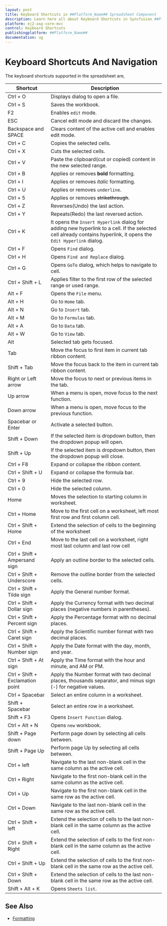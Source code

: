 ```yaml
---
layout: post
title: Keyboard Shortcuts in ##Platform_Name## Spreadsheet Component
description: Learn here all about Keyboard Shortcuts in Syncfusion ##Platform_Name## Spreadsheet component of Syncfusion Essential JS 2 and more.
platform: ej2-asp-core-mvc
control: Keyboard Shortcuts
publishingplatform: ##Platform_Name##
documentation: ug
---
```



# Keyboard Shortcuts And Navigation

The keyboard shortcuts supported in the spreadsheet are,

| Shortcut | Description |
|-------|---------|
| Ctrl + O | Displays dialog to open a file. |
| Ctrl + S | Saves the workbook. |
| F2 | Enables `edit` mode. |
| ESC | Cancel edit mode and discard the changes. |
| Backspace and SPACE | Clears content of the active cell and enables edit mode. |
| Ctrl + C | Copies the selected cells. |
| Ctrl + X | Cuts the selected cells. |
| Ctrl + V | Paste the clipboard(cut or copied) content in the new selected range. |
| Ctrl + B | Applies or removes **bold** formatting. |
| Ctrl + I | Applies or removes *italic* formatting. |
| Ctrl + U | Applies or removes `underline`. |
| Ctrl + 5 | Applies or removes ~~strikethrough~~. |
| Ctrl + Z | Reverses(Undo) the last action. |
| Ctrl + Y | Repeats(Redo) the last reversed action. |
| Ctrl + K | It opens the `Insert Hyperlink` dialog for adding new hyperlink to a cell. If the selected cell already contains hyperlink, it opens the `Edit Hyperlink` dialog. |
| Ctrl + F | Opens `Find` dialog. |
| Ctrl + H | Opens `Find and Replace` dialog. |
| Ctrl + G | Opens `GoTo` dialog, which helps to navigate to cell. |
| Ctrl + Shift + L | Applies filter to the first row of the selected range or used range. |
| Alt + F | Opens the `File` menu. |
| Alt + H | Go to `Home` tab. |
| Alt + N | Go to `Insert` tab. |
| Alt + M | Go to `Formulas` tab. |
| Alt + A | Go to `Data` tab. |
| Alt + W | Go to `View` tab. |
| Alt | Selected tab gets focused. |
| Tab | Move the focus to first item in current tab ribbon content. |
| Shift + Tab | Move the focus back to the item in current tab ribbon content. |
| Right or Left arrow| Move the focus to next or previous items in the tab. |
| Up arrow | When a menu is open, move focus to the next function. |
| Down arrow | When a menu is open, move focus to the previous function. |
| Spacebar or Enter | Activate a selected button. |
| Shift + Down | If the selected item is dropdown button, then the dropdown popup will open. |
| Shift + Up | If the selected item is dropdown button, then the dropdown popup will close. |
| Ctrl + F8  | Expand or collapse the ribbon content. |
| Ctrl + Shift + U | Expand or collapse the formula bar. |
| Ctrl + 9 | Hide the selected row. |
| Ctrl + 0 | Hide the selected column. |
| Home | Moves the selection to starting column in worksheet. |
| Ctrl + Home | Move to the first cell on a worksheet, left most first row and first column cell. |
| Ctrl + Shift + Home | Extend the selection of cells to the beginning of the worksheet |
| Ctrl + End | Move to the last cell on a worksheet, right most last column and last row cell |
| Ctrl + Shift + Ampersand sign | Apply an outline border to the selected cells. |
| Ctrl + Shift + Underscore | Remove the outline border from the selected cells. |
| Ctrl + Shift + Tilde sign | Apply the General number format. |
| Ctrl + Shift + Dollar sign | Apply the Currency format with two decimal places (negative numbers in parentheses). |
| Ctrl + Shift + Percent sign | Apply the Percentage format with no decimal places. |
| Ctrl + Shift + Caret sign | Apply the Scientific number format with two decimal places. |
| Ctrl + Shift + Number sign |Apply the Date format with the day, month, and year. |
| Ctrl + Shift + At sign | Apply the Time format with the hour and minute, and AM or PM. |
| Ctrl + Shift + Exclamation point | Apply the Number format with two decimal places, thousands separator, and minus sign (-) for negative values. |
| Ctrl + Spacebar | Select an entire column in a worksheet. |
| Shift + Spacebar | Select an entire row in a worksheet. |
| Shift + F3 | Opens `Insert Function` dialog. |
| Ctrl + Alt + N | Opens `new` workbook. |
| Shift + Page down | Perform page down by selecting all cells between. |
| Shift + Page Up | Perform page Up by selecting all cells between. |
| Ctrl + left | Navigate to the last non-blank cell in the same column as the active cell. |
| Ctrl + Right | Navigate to the first non-blank cell in the same column as the active cell. |
| Ctrl + Up | Navigate to the first non-blank cell in the same row as the active cell. |
| Ctrl + Down | Navigate to the last non-blank cell in the same row as the active cell. |
| Ctrl + Shift + left | Extend the selection of cells to the last non-blank cell in the same column as the active cell. |
| Ctrl + Shift + Right | Extend the selection of cells to the first non-blank cell in the same column as the active cell. |
| Ctrl + Shift + Up | Extend the selection of cells to the first non-blank cell in the same row as the active cell. |
| Ctrl + Shift + Down | Extend the selection of cells to the last non-blank cell in the same row as the active cell. |
| Shift + Alt + K | Opens `Sheets list`. |

## See Also

* [Formatting](./formatting)
